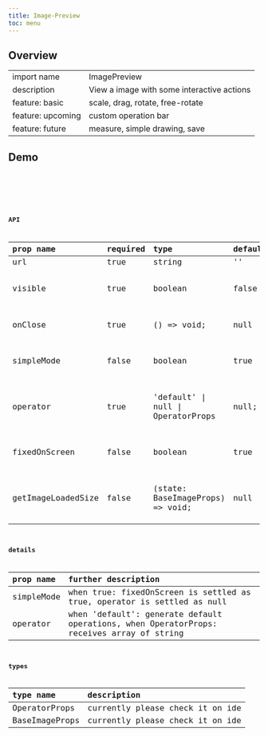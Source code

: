 ```yaml
---
title: Image-Preview
toc: menu
---
```


## Overview

|                   |                                            |
| :---------------- | :----------------------------------------- |
| import name       | ImagePreview                               |
| description       | View a image with some interactive actions |
| feature: basic    | scale, drag, rotate, free-rotate           |
| feature: upcoming | custom operation bar                       |
| feature: future   | measure, simple drawing, save              |

## Demo

<code src="@/components/image-preview/demo/demo-simple.tsx" />

<code src="@/components/image-preview/demo/demo-custom.tsx" />

<code src="@/components/image-preview/demo/demo-unfixed.tsx" />

## API

| prop name          | required | type                               | default | description                                      |
| :----------------- | :------- | :--------------------------------- | :------ | :----------------------------------------------- |
| url                | true     | string                             | ''      | url image                                        |
| visible            | true     | boolean                            | false   | whether component is visible or not              |
| onClose            | true     | () => void;                        | null    | call the function when closed                    |
| simpleMode         | false    | boolean                            | true    | no operation bar, only zoom.                     |
| operator           | true     | 'default' \| null \| OperatorProps | null;   | operations that controls image's state           |
| fixedOnScreen      | false    | boolean                            | true    | whether fixed on a full screen mask              |
| getImageLoadedSize | false    | (state: BaseImageProps) => void;   | null    | when image loaded call function with size params |

## details

| prop name  | further description                                                                       |
| :--------- | :---------------------------------------------------------------------------------------- |
| simpleMode | when true: fixedOnScreen is settled as true, operator is settled as null                  |
| operator   | when 'default': generate default operations, when OperatorProps: receives array of string |

## types

| type name      | description                      |
| :------------- | :------------------------------- |
| OperatorProps  | currently please check it on ide |
| BaseImageProps | currently please check it on ide |
